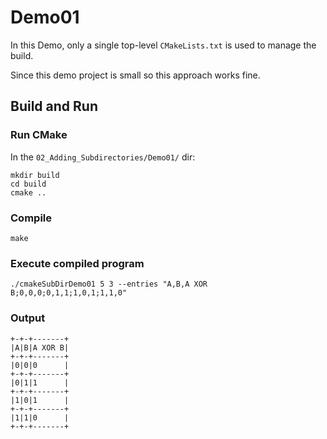# Demo01

In this Demo, only a single top-level `CMakeLists.txt` is used to manage the build. 

Since this demo project is small so this approach works fine. 

## Build and Run

### Run CMake

In the `02_Adding_Subdirectories/Demo01/` dir: 

```
mkdir build
cd build
cmake ..
```

### Compile

```
make
```

### Execute compiled program

```
./cmakeSubDirDemo01 5 3 --entries "A,B,A XOR B;0,0,0;0,1,1;1,0,1;1,1,0"
```
### Output
```
+-+-+-------+
|A|B|A XOR B|
+-+-+-------+
|0|0|0      |
+-+-+-------+
|0|1|1      |
+-+-+-------+
|1|0|1      |
+-+-+-------+
|1|1|0      |
+-+-+-------+
```
